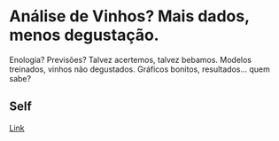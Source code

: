 # Análise de Vinhos? Mais dados, menos degustação.
Enologia? Previsões? Talvez acertemos, talvez bebamos. 
Modelos treinados, vinhos não degustados.
Gráficos bonitos, resultados... quem sabe?

## Self
[Link](https://github.com/CatKinKitKat/mei23-iaa-proj)
